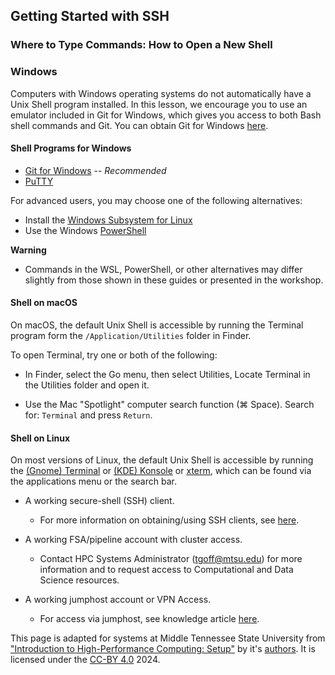 ## Getting Started with SSH

### Where to Type Commands: How to Open a New Shell



### Windows

Computers with Windows operating systems do not automatically have a Unix Shell program installed. In this lesson, we encourage you to use an emulator included in Git for Windows, which gives you access to both Bash shell commands and Git. You can obtain Git for Windows <a href="[git_windows_url]">here</a>.

#### Shell Programs for Windows

* <a href="[git_windows_url]">Git for Windows</a> -- *Recommended*
* <a href="[putty_url]">PuTTY</a>

For advanced users, you may choose one of the following alternatives:

* Install the <a href="[wsl_url]">Windows Subsystem for Linux</a>
* Use the Windows <a href="[powershell_url]">PowerShell</a>

**Warning** 

* Commands in the WSL, PowerShell, or other alternatives may differ slightly from those shown in these guides or presented in the workshop.

#### Shell on macOS

On macOS, the default Unix Shell is accessible by running the Terminal program form the `/Application/Utilities` folder in Finder.

To open Terminal, try one or both of the following:

* In Finder, select the Go menu, then select Utilities, Locate Terminal in the Utilities folder and open it.

* Use the Mac "Spotlight" computer search function (&#8984; Space). Search for: `Terminal` and press `Return`.

#### Shell on Linux

On most versions of Linux, the default Unix Shell is accessible by running the <a href="[gnome_term_url]">(Gnome) Terminal</a> or <a href="[kde_term_url]">(KDE) Konsole</a> or <a href="[xterm_url]">xterm</a>, which can be found via the applications menu or the search bar.

* A working secure-shell (SSH) client.

     * For more information on obtaining/using SSH clients, see <a href="">here</a>.

* A working FSA/pipeline account with cluster access. 
     
     * Contact HPC Systems Administrator (tgoff@mtsu.edu) for more information and to request access to Computational and Data Science resources.

* A working jumphost account or VPN Access.

     *  For access via jumphost, see knowledge article <a href="[jumphost_kb_url]">here</a>.

This page is adapted for systems at Middle Tennessee State University from <a href="[setup_article_url]">"Introduction to High-Performance Computing: Setup"</a> by it's <a href="[carpentry_incubator_authors_url]">authors</a>. It is licensed under the <a href="[cc_by_url]">CC-BY 4.0</a> 2024.

[jumphost_kb_url]: https://help.mtsu.edu/kb?id=kb_article_view&sysparm_article=KB0010238
[setup_article_url]: https://carpentries-incubator.github.io/hpc-intro/setup.html
[carpentry_incubator_authors_url]: https://carpentries-incubator.github.io/hpc-intro/CITATION
[cc_by_url]: https://creativecommons.org/licenses/by/4.0/
[git_windows_url]: https://git-scm.com/download/win
[powershell_url]: https://docs.microsoft.com/en-us/powershell/scripting/learn/remoting/ssh-remoting-in-powershell-core?view=powershell-7
[wsl_url]: https://docs.microsoft.com/en-us/windows/wsl/install-win10
[gnome_term_url]: https://help.gnome.org/users/gnome-terminal/stable/
[kde_term_url]: https://konsole.kde.org/
[xterm_url]: https://en.wikipedia.org/wiki/Xterm
